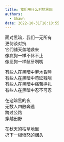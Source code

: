 ```yaml
---
title: 我们用什么对抗黑暗
authors:
  - Shawn
date: 2022-10-31T18:10:55
---  
```

面对黑暗，我们一无所有  
更何谈对抗  
它们铺天盖地袭来  
像疯狗一样不休不止  
像恶狗一样龇牙咧嘴 

<!-- more -->

有些人在黑暗中麻木昏睡  
有些人在黑暗中苟延残喘  
有些人在黑暗中痛苦挣扎  
有些人在黑暗中忍不可忍  

在这暗黑的夜  
无数人四散奔逃  
跨过公路  
穿越田野  

在秋天的枯草地里  
扔下一根愤怒的烟头